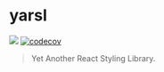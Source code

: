 # yarsl

![](https://github.com/oddguan/yarsl/workflows/Release/badge.svg) [![codecov](https://codecov.io/gh/oddguan/yarsl/branch/master/graph/badge.svg)](https://codecov.io/gh/oddguan/yarsl)

> Yet Another React Styling Library.
